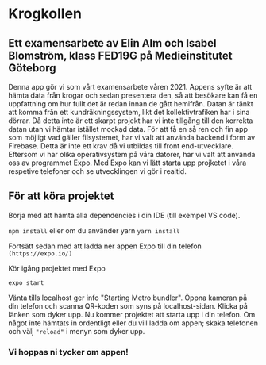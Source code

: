 # Krogkollen
## Ett examensarbete av Elin Alm och Isabel Blomström, klass FED19G på Medieinstitutet Göteborg

Denna app gör vi som vårt examensarbete våren 2021. Appens syfte är att hämta data från krogar och sedan presentera den, så att besökare kan få en uppfattning om hur fullt det är redan innan de gått hemifrån. Datan är tänkt att komma från ett kundräkningssystem, likt det kollektivtrafiken har i sina dörrar. Då detta inte är ett skarpt projekt har vi inte tillgång till den korrekta datan utan vi hämtar istället mockad data. För att få en så ren och fin app som möjligt vad gäller filsystemet, har vi valt att använda backend i form av Firebase. Detta är inte ett krav då vi utbildas till front end-utvecklare. Eftersom vi har olika operativsystem på våra datorer, har vi valt att använda oss av programmet Expo. Med Expo kan vi lätt starta upp projketet i våra respetive telefoner och se utvecklingen vi gör i realtid. 

## För att köra projektet

Börja med att hämta alla dependencies i din IDE (till exempel VS code). 

`npm install` eller om du använder yarn `yarn install`

Fortsätt sedan med att ladda ner appen Expo till din telefon `(https://expo.io/)`

Kör igång projektet med Expo 

`expo start`

Vänta tills localhost ger info "Starting Metro bundler". Öppna kameran på din telefon och scanna QR-koden som syns på localhost-sidan. Klicka på länken som dyker upp. Nu kommer projektet att starta upp i din telefon. Om något inte hämtats in ordentligt eller du vill ladda om appen; skaka telefonen och välj `"reload"` i menyn som dyker upp. 

### Vi hoppas ni tycker om appen! 

